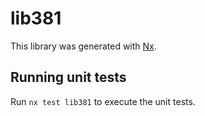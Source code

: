 # lib381

This library was generated with [Nx](https://nx.dev).

## Running unit tests

Run `nx test lib381` to execute the unit tests.
